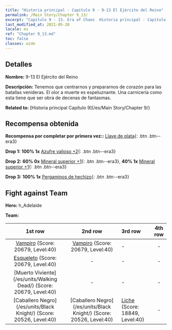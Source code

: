 ```yaml
---
title: "Historia principal - Capítulo 9 - 9-13 El Ejército del Reino"
permalink: /Main Story/Chapter 9_13/
excerpt: "Capítulo 9 - 13. Era of Chaos  Historia principal - Capítulo 9_13. 9-13 El Ejército del Reino"
last_modified_at: 2021-05-28
locale: es
ref: "Chapter 9_13.md"
toc: false
classes: wide
---
```


## Detalles

 **Nombre:** 9-13 El Ejército del Reino

 **Descripción:** Tenemos que centrarnos y prepararnos de corazón para las batallas venideras. El olor a muerte es espeluznante. Una carnicería como esta tiene que ser obra de decenas de fantasmas.

 **Related to:** [Historia principal Capítulo 9](/es/Main Story/Chapter 9/)

## Recompensa obtenida

 **Recompensa por completar por primera vez::** [Llave de plata](/ItemsES/con_693/){: .btn .btn--era3}

 **Drop 1:** **100% 1x** [Azufre valioso +2](/ItemsES/mat_29/){: .btn .btn--era3}

 **Drop 2:** **60% 0x** [Mineral superior +1](/ItemsES/mat_19/){: .btn .btn--era3}, **40% 1x** [Mineral superior +1](/ItemsES/mat_19/){: .btn .btn--era3}

 **Drop 3:** **100% 1x** [Pergaminos de hechizo](/ItemsES/con_694/){: .btn .btn--era3}


## Fight against Team
 **Hero:** h_Adelaide

 **Team:**


  | 1st row | 2nd row | 3rd row | 4th row |
  |:----:|:----:|:----|:----:|
  | [Vampiro](/es/units/Vampire/) (Score: 20679, Level:40)  | [Vampiro](/es/units/Vampire/) (Score: 20679, Level:40)  | - | - |
  | [Esqueleto](/es/units/Skeleton/) (Score: 20679, Level:40)  | - | - | - |
  | [Muerto Viviente](/es/units/Walking Dead/) (Score: 20679, Level:40)  | - | - | - |
  | [Caballero Negro](/es/units/Black Knight/) (Score: 20526, Level:40)  | [Caballero Negro](/es/units/Black Knight/) (Score: 20526, Level:40)  | [Liche](/es/units/Lich/) (Score: 18849, Level:40)  | - |


